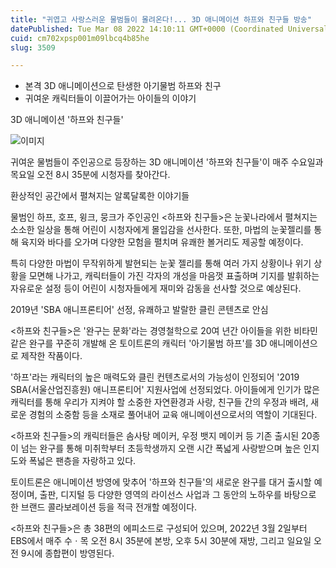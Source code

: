 ```yaml
---
title: "귀엽고 사랑스러운 물범들이 몰려온다!... 3D 애니메이션 하프와 친구들 방송"
datePublished: Tue Mar 08 2022 14:10:11 GMT+0000 (Coordinated Universal Time)
cuid: cm702xpsp001m09lbcq4b85he
slug: 3509

---
```



- 본격 3D 애니메이션으로 탄생한 아기물범 하프와 친구
- 귀여운 캐릭터들이 이끌어가는 아이들의 이야기

3D 애니메이션 '하프와 친구들'

![이미지](https://cdn.hashnode.com/res/hashnode/image/upload/v1739254017002/dbb347f1-fae3-4b7e-ba21-fb63235d0d4d.jpeg)

귀여운 물범들이 주인공으로 등장하는 3D 애니메이션 '하프와 친구들'이 매주 수요일과 목요일 오전 8시 35분에 시청자를 찾아간다.

환상적인 공간에서 펼쳐지는 알록달록한 이야기들

물범인 하프, 호프, 윙크, 뭉크가 주인공인 <하프와 친구들>은 눈꽃나라에서 펼쳐지는 소소한 일상을 통해 어린이 시청자에게 몰입감을 선사한다. 또한, 마법의 눈꽃젤리를 통해 육지와 바다를 오가며 다양한 모험을 펼치며 유쾌한 볼거리도 제공할 예정이다.

특히 다양한 마법이 무작위하게 발현되는 눈꽃 젤리를 통해 여러 가지 상황이나 위기 상황을 모면해 나가고, 캐릭터들이 가진 각자의 개성을 마음껏 표출하며 기지를 발휘하는 자유로운 설정 등이 어린이 시청자들에게 재미와 감동을 선사할 것으로 예상된다.

2019년 'SBA 애니프론티어' 선정, 유쾌하고 발랄한 클린 콘텐츠로 안심

<하프와 친구들>은 '완구는 문화'라는 경영철학으로 20여 년간 아이들을 위한 비타민 같은 완구를 꾸준히 개발해 온 토이트론의 캐릭터 '아기물범 하프'를 3D 애니메이션으로 제작한 작품이다.

'하프'라는 캐릭터의 높은 매력도와 클린 컨텐츠로서의 가능성이 인정되어 '2019 SBA(서울산업진흥원) 애니프론티어' 지원사업에 선정되었다. 아이들에게 인기가 많은 캐릭터를 통해 우리가 지켜야 할 소중한 자연환경과 사랑, 친구들 간의 우정과 배려, 새로운 경험의 소중함 등을 소재로 풀어내어 교육 애니메이션으로서의 역할이 기대된다.

<하프와 친구들>의 캐릭터들은 솜사탕 메이커, 우정 뱃지 메이커 등 기존 출시된 20종이 넘는 완구를 통해 미취학부터 초등학생까지 오랜 시간 폭넓게 사랑받으며 높은 인지도와 폭넓은 팬층을 자랑하고 있다.

토이트론은 애니메이션 방영에 맞추어 '하프와 친구들'의 새로운 완구를 대거 출시할 예정이며, 출판, 디지털 등 다양한 영역의 라이선스 사업과 그 동안의 노하우를 바탕으로 한 브랜드 콜라보레이션 등을 적극 전개할 예정이다.

<하프와 친구들>은 총 38편의 에피소드로 구성되어 있으며, 2022년 3월 2일부터 EBS에서 매주 수ㆍ목 오전 8시 35분에 본방, 오후 5시 30분에 재방, 그리고 일요일 오전 9시에 종합편이 방영된다.